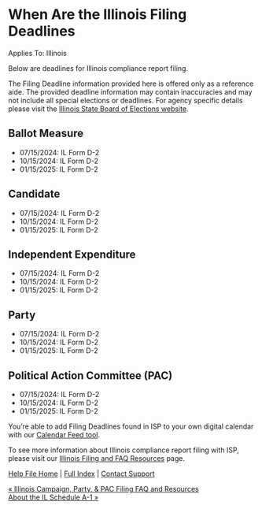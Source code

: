  When Are the Illinois Filing Deadlines
==========

Applies To: Illinois

Below are deadlines for Illinois compliance report filing.

The Filing Deadline information provided here is offered only as a reference aide. The provided deadline information may contain inaccuracies and may not include all special elections or deadlines. For agency specific details please visit the [Illinois State Board of Elections website](https://www.elections.il.gov/Default.aspx).

Ballot Measure
----------

* 07/15/2024: IL Form D-2
* 10/15/2024: IL Form D-2
* 01/15/2025: IL Form D-2

Candidate
----------

* 07/15/2024: IL Form D-2
* 10/15/2024: IL Form D-2
* 01/15/2025: IL Form D-2

Independent Expenditure
----------

* 07/15/2024: IL Form D-2
* 10/15/2024: IL Form D-2
* 01/15/2025: IL Form D-2

Party
----------

* 07/15/2024: IL Form D-2
* 10/15/2024: IL Form D-2
* 01/15/2025: IL Form D-2

Political Action Committee (PAC)
----------

* 07/15/2024: IL Form D-2
* 10/15/2024: IL Form D-2
* 01/15/2025: IL Form D-2

You’re able to add Filing Deadlines found in ISP to your own digital calendar with our [Calendar Feed tool](https://ispolitical.com/Calendar-Feeds).

To see more information about Illinois compliance report filing with ISP, please visit our [Illinois Filing and FAQ Resources](https://ispolitical.com/illinois-campaign-party-pac-filing-faq-and-resources/) page.

[Help File Home](/help/) | [Full Index](/Help-File-Directory/) | [Contact Support](mailto:support@ISPolitical.com)

[« Illinois Campaign, Party, & PAC Filing FAQ and Resources](/Illinois-Campaign-Party-PAC-Filing-FAQ-and-Resources)  
[About the IL Schedule A-1 »](/About-the-IL-Schedule-A-1)